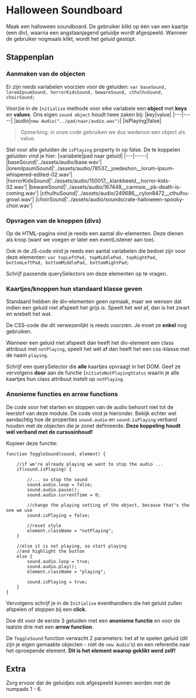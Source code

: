 # Halloween Soundboard
Maak een halloween soundboard. De gebruiker klikt op één van een kaartje (een div), waarna een
angstaanjagend geluidje wordt afgespeeld.
Wanneer de gebruiker nogmaals klikt, wordt het geluid gestopt.

## Stappenplan
### Aanmaken van de objecten
Er zijn reeds variabelen voorzien voor de geluiden:
`var baseSound, loremIpsumSound, horrorKidsSound, bewareSound, cthulhuSound, choirSound;`

Voorzie in de `Initialize` methode voor elke variabele een **object** met **keys** en **values**.
Ons eigen `sound object` houdt twee zaken bij:
|key|value|
|---|-----|
|audio|`new Audio("../pad/naar/audio.wav")`|
|isPlaying|false|

> Opmerking: in onze code gebruiken we dus wederom een object als value.

Stel voor alle geluiden de `isPlaying` property in op false.
De te koppelen geluiden vind je hier:
|variabele|pad naar geluid|
|---|-----|
|baseSound|'../assets/audio/base.wav'|
|loremIpsumSound|'../assets/audio/78537__joedeshon__lorum-ipsum-whispered-edited-02.wav'|
|horrorKidsSound|'../assets/audio/150017__klankbeeld__horror-kids-02.wav'|
|bewareSound|'../assets/audio/167448__carmsie__pb-death-is-coming.wav'|
|cthulhuSound|'../assets/audio/249686__cylon8472__cthulhu-growl.wav'|
|choirSound|'../assets/audio/soundscrate-halloween-spooky-choir.wav'|

### Opvragen van de knoppen (divs)
Op de HTML-pagina vind je reeds een aantal div-elementen. Deze dienen als knop (want we voegen er later een eventListener aan toe).

Ook in de JS-code vind je reeds een aantal variabelen die bedoel zijn voor deze elementen:
`var topLeftPad, topMiddlePad, topRightPad, bottomLeftPad, bottomMiddlePad, bottomRightPad;`

Schrijf passende querySelectors om deze elementen op te vragen.

### Kaartjes/knoppen hun standaard klasse geven
Standaard hebben de div-elementen geen opmaak, maar we wensen dat indien een geluid niet afspeelt het grijs is. Speelt het wel af, dan is het zwart en wiebelt het wat.

De CSS-code die dit verwezenlijkt is reeds voorzien. Je moet ze **enkel** nog gebruiken.

Wanneer een geluid niet afspeelt dan heeft het div-element een class attribuut met `notPlaying`, speelt het wél af dan heeft het een css-klasse met de naam `playing`.

Schrijf een querySelector die **alle** kaartjes opvraagt in het DOM. Geef ze vervolgens **door** aan de functie `InitiateNotPlayingStatus` waarin je alle kaartjes hun class attribuut instelt op `notPlaying`.


### Anonieme functies en arrow functions
De code voor het starten en stoppen van de audio behoort niet tot de leerstof van deze module. De code vind je hieronder. Bekijk echter wel aandachtig hoe de properties `sound.audio` en `sound.isPlaying` verband houden met de objecten die je zonet definieerde. **Deze koppeling houdt wél verband met de cursusinhoud!** 

Kopieer deze functie:

```
function ToggleSound(sound, element) {

    //if we're already playing we want to stop the audio ...
    if(sound.isPlaying) {
        
        //... so stop the sound
        sound.audio.loop = false;
        sound.audio.pause();
        sound.audio.currentTime = 0;
    
        //change the playing setting of the object, because that's the one we use
        sound.isPlaying = false;

        //reset style
        element.className = "notPlaying";        
    }

    //else it is not playing, so start playing
    //and highlight the button
    else {
        sound.audio.loop = true;
        sound.audio.play();
        element.className = "playing";

        sound.isPlaying = true;
    }
}
```

Vervolgens schrijf je in de `Initialise` eventhandlers die het geluid zullen afspelen of stoppen bij een **click**.

Doe dit voor de eerste 3 geluiden met een **anonieme functie** en voor de laatste drie met een **arrow function**.

De `ToggleSound` function verwacht 2 parameters: het af te spelen geluid (dit zijn je eigen gemaakte objecten - niét de `new Audio`'s) en een referentie naar het oproepende element. **Dit is het element waarop geklikt werd zelf!**

## Extra
Zorg ervoor dat de geluidjes ook afgespeeld kunnen worden met de numpads 1 - 6.


